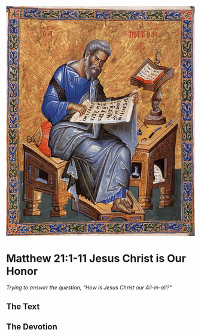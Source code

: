 <img class="intro-right" src="art-matthew.jpg">

# Matthew 21:1-11 Jesus Christ is Our Honor

*Trying to answer the question, "How is Jesus Christ our All-in-all?"*

## The Text

## The Devotion